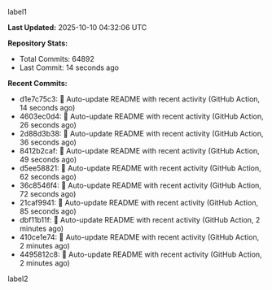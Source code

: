 
label1 
<!-- ACTIVITY_START -->
**Last Updated:** 2025-10-10 04:32:06 UTC

**Repository Stats:**
- Total Commits: 64892
- Last Commit: 14 seconds ago

**Recent Commits:**
- d1e7c75c3: 🤖 Auto-update README with recent activity (GitHub Action, 14 seconds ago)
- 4603ec0d4: 🤖 Auto-update README with recent activity (GitHub Action, 26 seconds ago)
- 2d88d3b38: 🤖 Auto-update README with recent activity (GitHub Action, 36 seconds ago)
- 8412b2caf: 🤖 Auto-update README with recent activity (GitHub Action, 49 seconds ago)
- d5ee58821: 🤖 Auto-update README with recent activity (GitHub Action, 62 seconds ago)
- 36c8546f4: 🤖 Auto-update README with recent activity (GitHub Action, 72 seconds ago)
- 21caf9941: 🤖 Auto-update README with recent activity (GitHub Action, 85 seconds ago)
- dbf11b11f: 🤖 Auto-update README with recent activity (GitHub Action, 2 minutes ago)
- 410ce1e74: 🤖 Auto-update README with recent activity (GitHub Action, 2 minutes ago)
- 4495812c8: 🤖 Auto-update README with recent activity (GitHub Action, 2 minutes ago)
<!-- ACTIVITY_END -->

label2
